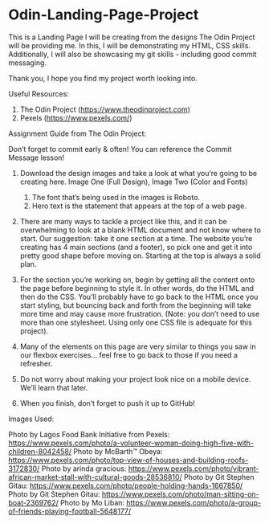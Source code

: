 # Odin-Landing-Page-Project

This is a Landing Page I will be creating from the designs The Odin Project will be providing me. In this, I will be demonstrating my HTML, CSS skills. Additionally, I will also be showcasing my git skills - including good commit messaging.

Thank you, I hope you find my project worth looking into.


Useful Resources:

1. The Odin Project (https://www.theodinproject.com)
2. Pexels (https://www.pexels.com/)

Assignment Guide from The Odin Project:

Don’t forget to commit early & often! You can reference the Commit Message lesson!

1. Download the design images and take a look at what you’re going to be creating here. Image One (Full Design), Image Two (Color and Fonts)
    1. The font that’s being used in the images is Roboto.
    2. Hero text is the statement that appears at the top of a web page.

2. There are many ways to tackle a project like this, and it can be overwhelming to look at a blank HTML document and not know where to start. Our suggestion: take it one section at a time. The website you’re creating has 4 main sections (and a footer), so pick one and get it into pretty good shape before moving on. Starting at the top is always a solid plan.

3. For the section you’re working on, begin by getting all the content onto the page before beginning to style it. In other words, do the HTML and then do the CSS. You’ll probably have to go back to the HTML once you start styling, but bouncing back and forth from the beginning will take more time and may cause more frustration. (Note: you don’t need to use more than one stylesheet. Using only one CSS file is adequate for this project).

4. Many of the elements on this page are very similar to things you saw in our flexbox exercises… feel free to go back to those if you need a refresher.

5. Do not worry about making your project look nice on a mobile device. We’ll learn that later.

6. When you finish, don’t forget to push it up to GitHub!

Images Used:

Photo by Lagos Food Bank Initiative from Pexels: https://www.pexels.com/photo/a-volunteer-woman-doing-high-five-with-children-8042458/
Photo by McBarth™ Obeya: https://www.pexels.com/photo/top-view-of-houses-and-building-roofs-3172830/
Photo by arinda gracious: https://www.pexels.com/photo/vibrant-african-market-stall-with-cultural-goods-28536810/
Photo by Git Stephen Gitau: https://www.pexels.com/photo/people-holding-hands-1667850/
Photo by Git Stephen Gitau: https://www.pexels.com/photo/man-sitting-on-boat-2369762/
Photo by Mo Liban: https://www.pexels.com/photo/a-group-of-friends-playing-football-5648177/
